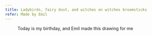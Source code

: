 ```yaml
---
title: Ladybirds, fairy dust, and witches on witches broomsticks
refer: Made by Emil
---
```

<figure class="bleed">
<img src="/img/emil-drawing/IMG_0793.jpg" alt="">
<figcaption>Today is my birthday, and Emil made this drawing for me</figcaption>
</figure>
